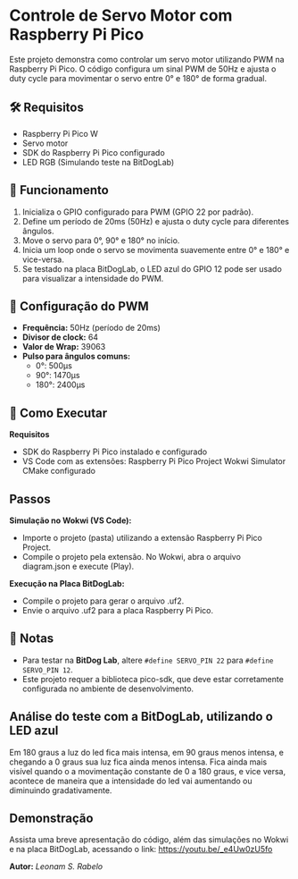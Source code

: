 # Controle de Servo Motor com Raspberry Pi Pico

Este projeto demonstra como controlar um servo motor utilizando PWM na Raspberry Pi Pico. O código configura um sinal PWM de 50Hz e ajusta o duty cycle para movimentar o servo entre 0° e 180° de forma gradual.

## 🛠 Requisitos
- Raspberry Pi Pico W
- Servo motor
- SDK do Raspberry Pi Pico configurado
- LED RGB (Simulando teste na BitDogLab)

## 📜 Funcionamento
1. Inicializa o GPIO configurado para PWM (GPIO 22 por padrão).
2. Define um período de 20ms (50Hz) e ajusta o duty cycle para diferentes ângulos.
3. Move o servo para 0°, 90° e 180° no início.
4. Inicia um loop onde o servo se movimenta suavemente entre 0° e 180° e vice-versa.
5. Se testado na placa BitDogLab, o LED azul do GPIO 12 pode ser usado para visualizar a intensidade do PWM.

## 🔧 Configuração do PWM
- **Frequência:** 50Hz (período de 20ms)
- **Divisor de clock:** 64
- **Valor de Wrap:** 39063
- **Pulso para ângulos comuns:**
  - 0°: 500µs
  - 90°: 1470µs
  - 180°: 2400µs

## 🚀 Como Executar

**Requisitos**
- SDK do Raspberry Pi Pico instalado e configurado
- VS Code com as extensões:
Raspberry Pi Pico Project
Wokwi Simulator
CMake configurado

## Passos
**Simulação no Wokwi (VS Code):**
- Importe o projeto (pasta) utilizando a extensão Raspberry Pi Pico Project.
- Compile o projeto pela extensão.
No Wokwi, abra o arquivo diagram.json e execute (Play).

**Execução na Placa BitDogLab:**
- Compile o projeto para gerar o arquivo .uf2.
- Envie o arquivo .uf2 para a placa Raspberry Pi Pico.

## 📌 Notas
- Para testar na **BitDog Lab**, altere `#define SERVO_PIN 22` para `#define SERVO_PIN 12`.
- Este projeto requer a biblioteca pico-sdk, que deve estar corretamente configurada no ambiente de desenvolvimento.

## Análise do teste com a BitDogLab, utilizando o LED azul
Em 180 graus a luz do led fica mais intensa, em 90 graus menos intensa, e chegando a 0 graus sua luz fica ainda menos intensa. Fica ainda mais visível quando o a movimentação constante de 0 a 180 graus, e vice versa, acontece de maneira que a intensidade do led vai aumentando ou diminuindo gradativamente.

## Demonstração

Assista uma breve apresentação do código, além das simulações no Wokwi e na placa BitDogLab, acessando o link: https://youtu.be/_e4Uw0zU5fo

**Autor:** *Leonam S. Rabelo*